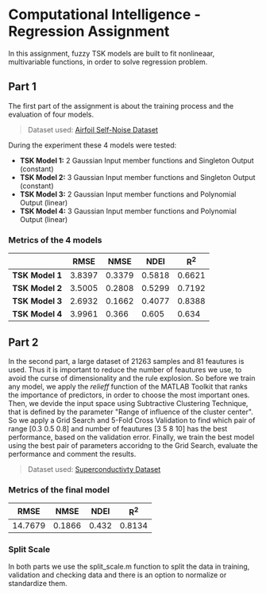 # Computational Intelligence - Regression Assignment
In this assignment, fuzzy TSK models are built to fit nonlineaar, multivariable functions, in order to solve regression problem.

## Part 1
The first part of the assignment is about the training process and the evaluation of four models. 
>Dataset used: [Airfoil Self-Noise Dataset](https://archive.ics.uci.edu/ml/datasets/airfoil+self-noise) 

During the experiment these 4 models were tested:
* **TSK Model 1:** 2 Gaussian Input member functions and Singleton Output (constant)
* **TSK Model 2:** 3 Gaussian Input member functions and Singleton Output (constant)
* **TSK Model 3:** 2 Gaussian Input member functions and Polynomial Output (linear)
* **TSK Model 4:** 3 Gaussian Input member functions and Polynomial Output (linear)

### Metrics of the 4 models
|  | **RMSE** | **NMSE** | **NDEI** | **R<sup>2</sup>** |
| --- | --- | --- | --- | --- |
| **TSK Model 1**	| 3.8397 | 0.3379	| 0.5818	| 0.6621 |
| **TSK Model 2**	| 3.5005 | 0.2808	| 0.5299	| 0.7192 |
| **TSK Model 3** | 2.6932 | 0.1662	| 0.4077	| 0.8388 |
| **TSK Model 4** | 3.9961 | 0.366 |	0.605	| 0.634 |


## Part 2
In the second part, a large dataset of 21263 samples and 81 feautures is used. Thus it is important to reduce the number of feautures we use, to avoid the curse of dimensionality and the rule explosion. So before we train any model, we apply the _relieff_ function of the MATLAB Toolkit that ranks the importance of predictors, in order to choose the most important ones. Then, we devide the input space using Subtractive Clustering Technique, that is defined by the parameter "Range of influence of the cluster center". So we apply a Grid Search and 5-Fold Cross Validation to find which pair of range [0.3 0.5 0.8] and number of feautures [3 5 8 10] has the best performance, based on the validation error. Finally, we train the best model using the best pair of parameters accoridng to the Grid Search, evaluate the performance and comment the results.   
>Dataset used: [Superconductivty Dataset](https://archive.ics.uci.edu/ml/datasets/Superconductivty+Data) 

### Metrics of the final model

| **RMSE** | **NMSE** | **NDEI** | **R<sup>2</sup>** |
| --- | --- | --- | --- |
| 14.7679 | 0.1866	| 0.432	| 0.8134 |

### Split Scale
In both parts we use the split_scale.m function to split the data in training, validation and checking data and there is an option to normalize or standardize them.

